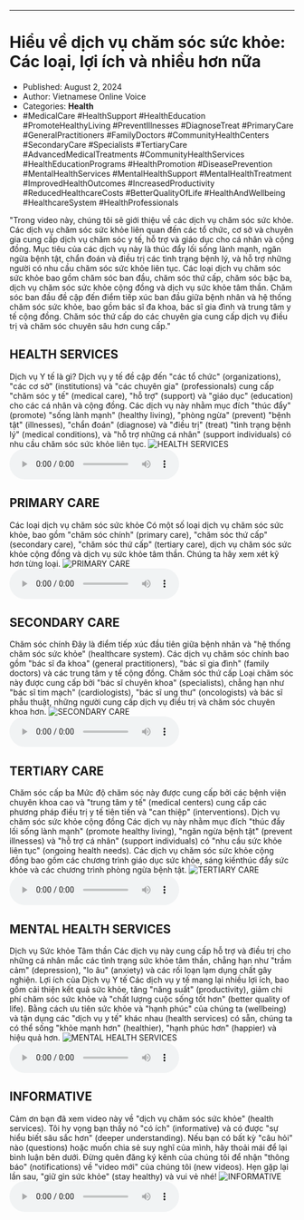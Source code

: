
---

# Hiểu về dịch vụ chăm sóc sức khỏe: Các loại, lợi ích và nhiều hơn nữa

- Published: August 2, 2024
- Author: Vietnamese Online Voice
- Categories: **Health**
- #MedicalCare #HealthSupport #HealthEducation #PromoteHealthyLiving #PreventIllnesses #DiagnoseTreat #PrimaryCare #GeneralPractitioners #FamilyDoctors #CommunityHealthCenters #SecondaryCare #Specialists #TertiaryCare #AdvancedMedicalTreatments #CommunityHealthServices #HealthEducationPrograms #HealthPromotion #DiseasePrevention #MentalHealthServices #MentalHealthSupport #MentalHealthTreatment #ImprovedHealthOutcomes #IncreasedProductivity #ReducedHealthcareCosts #BetterQualityOfLife #HealthAndWellbeing #HealthcareSystem #HealthProfessionals

"Trong video này, chúng tôi sẽ giới thiệu về các dịch vụ chăm sóc sức khỏe. Các dịch vụ chăm sóc sức khỏe liên quan đến các tổ chức, cơ sở và chuyên gia cung cấp dịch vụ chăm sóc y tế, hỗ trợ và giáo dục cho cá nhân và cộng đồng. Mục tiêu của các dịch vụ này là thúc đẩy lối sống lành mạnh, ngăn ngừa bệnh tật, chẩn đoán và điều trị các tình trạng bệnh lý, và hỗ trợ những người có nhu cầu chăm sóc sức khỏe liên tục. Các loại dịch vụ chăm sóc sức khỏe bao gồm chăm sóc ban đầu, chăm sóc thứ cấp, chăm sóc bậc ba, dịch vụ chăm sóc sức khỏe cộng đồng và dịch vụ sức khỏe tâm thần. Chăm sóc ban đầu đề cập đến điểm tiếp xúc ban đầu giữa bệnh nhân và hệ thống chăm sóc sức khỏe, bao gồm bác sĩ đa khoa, bác sĩ gia đình và trung tâm y tế cộng đồng. Chăm sóc thứ cấp do các chuyên gia cung cấp dịch vụ điều trị và chăm sóc chuyên sâu hơn cung cấp."


## HEALTH SERVICES

Dịch vụ Y tế là gì? Dịch vụ y tế đề cập đến "các tổ chức" (organizations), "các cơ sở" (institutions) và "các chuyên gia" (professionals) cung cấp "chăm sóc y tế" (medical care), "hỗ trợ" (support) và "giáo dục" (education) cho các cá nhân và cộng đồng. Các dịch vụ này nhằm mục đích "thúc đẩy" (promote) "sống lành mạnh" (healthy living), "phòng ngừa" (prevent) "bệnh tật" (illnesses), "chẩn đoán" (diagnose) và "điều trị" (treat) "tình trạng bệnh lý" (medical conditions), và "hỗ trợ những cá nhân" (support individuals) có nhu cầu chăm sóc sức khỏe liên tục.
![HEALTH SERVICES](https://http-archiver-apis-production-80.schnworks.com/storage/images/transitions/2024-08-02/transition--6436146982-Montserrat-SemiBold-303F9F.jpg)
<audio controls>
    <source src="https://http-archiver-apis-production-80.schnworks.com/storage/storage/audio/file-212414639.mp3" type="audio/mpeg">
</audio>



## PRIMARY CARE

Các loại dịch vụ chăm sóc sức khỏe Có một số loại dịch vụ chăm sóc sức khỏe, bao gồm "chăm sóc chính" (primary care), "chăm sóc thứ cấp" (secondary care), "chăm sóc thứ cấp" (tertiary care), dịch vụ chăm sóc sức khỏe cộng đồng và dịch vụ sức khỏe tâm thần. Chúng ta hãy xem xét kỹ hơn từng loại.
![PRIMARY CARE](https://http-archiver-apis-production-80.schnworks.com/storage/images/transitions/2024-08-02/transition--1709508724-Montserrat-ExtraBold-1A237E.jpg)
<audio controls>
    <source src="https://http-archiver-apis-production-80.schnworks.com/storage/storage/audio/file-38856934669.mp3" type="audio/mpeg">
</audio>



## SECONDARY CARE

Chăm sóc chính Đây là điểm tiếp xúc đầu tiên giữa bệnh nhân và "hệ thống chăm sóc sức khỏe" (healthcare system). Các dịch vụ chăm sóc chính bao gồm "bác sĩ đa khoa" (general practitioners), "bác sĩ gia đình" (family doctors) và các trung tâm y tế cộng đồng. Chăm sóc thứ cấp Loại chăm sóc này được cung cấp bởi "bác sĩ chuyên khoa" (specialists), chẳng hạn như "bác sĩ tim mạch" (cardiologists), "bác sĩ ung thư" (oncologists) và bác sĩ phẫu thuật, những người cung cấp dịch vụ điều trị và chăm sóc chuyên khoa hơn.
![SECONDARY CARE](https://http-archiver-apis-production-80.schnworks.com/storage/images/transitions/2024-08-02/transition--25641663084-Montserrat-Regular-512DA8.jpg)
<audio controls>
    <source src="https://http-archiver-apis-production-80.schnworks.com/storage/storage/audio/file-48111659184.mp3" type="audio/mpeg">
</audio>



## TERTIARY CARE

Chăm sóc cấp ba Mức độ chăm sóc này được cung cấp bởi các bệnh viện chuyên khoa cao và "trung tâm y tế" (medical centers) cung cấp các phương pháp điều trị y tế tiên tiến và "can thiệp" (interventions). Dịch vụ chăm sóc sức khỏe cộng đồng Các dịch vụ này nhằm mục đích "thúc đẩy lối sống lành mạnh" (promote healthy living), "ngăn ngừa bệnh tật" (prevent illnesses) và "hỗ trợ cá nhân" (support individuals) có "nhu cầu sức khỏe liên tục" (ongoing health needs). Các dịch vụ chăm sóc sức khỏe cộng đồng bao gồm các chương trình giáo dục sức khỏe, sáng kiến ​​thúc đẩy sức khỏe và các chương trình phòng ngừa bệnh tật.
![TERTIARY CARE](https://http-archiver-apis-production-80.schnworks.com/storage/images/transitions/2024-08-02/transition--11535672291-Montserrat-SemiBold-303F9F.jpg)
<audio controls>
    <source src="https://http-archiver-apis-production-80.schnworks.com/storage/storage/audio/file-22874788923.mp3" type="audio/mpeg">
</audio>



## MENTAL HEALTH SERVICES

Dịch vụ Sức khỏe Tâm thần Các dịch vụ này cung cấp hỗ trợ và điều trị cho những cá nhân mắc các tình trạng sức khỏe tâm thần, chẳng hạn như "trầm cảm" (depression), "lo âu" (anxiety) và các rối loạn lạm dụng chất gây nghiện. Lợi ích của Dịch vụ Y tế Các dịch vụ y tế mang lại nhiều lợi ích, bao gồm cải thiện kết quả sức khỏe, tăng "năng suất" (productivity), giảm chi phí chăm sóc sức khỏe và "chất lượng cuộc sống tốt hơn" (better quality of life). Bằng cách ưu tiên sức khỏe và "hạnh phúc" của chúng ta (wellbeing) và tận dụng các "dịch vụ y tế" khác nhau (health services) có sẵn, chúng ta có thể sống "khỏe mạnh hơn" (healthier), "hạnh phúc hơn" (happier) và hiệu quả hơn.
![MENTAL HEALTH SERVICES](https://http-archiver-apis-production-80.schnworks.com/storage/images/transitions/2024-08-02/transition-11253283730-Montserrat-Black-303F9F.jpg)
<audio controls>
    <source src="https://http-archiver-apis-production-80.schnworks.com/storage/storage/audio/file-12440169878.mp3" type="audio/mpeg">
</audio>



## INFORMATIVE

Cảm ơn bạn đã xem video này về "dịch vụ chăm sóc sức khỏe" (health services). Tôi hy vọng bạn thấy nó "có ích" (informative) và có được "sự hiểu biết sâu sắc hơn" (deeper understanding). Nếu bạn có bất kỳ "câu hỏi" nào (questions) hoặc muốn chia sẻ suy nghĩ của mình, hãy thoải mái để lại bình luận bên dưới. Đừng quên đăng ký kênh của chúng tôi để nhận "thông báo" (notifications) về "video mới" của chúng tôi (new videos). Hẹn gặp lại lần sau, "giữ gìn sức khỏe" (stay healthy) và vui vẻ nhé!
![INFORMATIVE](https://http-archiver-apis-production-80.schnworks.com/storage/images/transitions/2024-08-02/transition--378226189-Montserrat-Thin-9C27B0.jpg)
<audio controls>
    <source src="https://http-archiver-apis-production-80.schnworks.com/storage/storage/audio/file-10389193924.mp3" type="audio/mpeg">
</audio>

